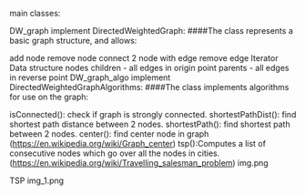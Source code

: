 main classes:

DW_graph implement DirectedWeightedGraph: ####The class represents a basic graph structure, and allows:

add node
remove node
connect 2 node with edge
remove edge
Iterator
Data structure
nodes
children - all edges in origin point
parents - all edges in reverse point
DW_graph_algo implement DirectedWeightedGraphAlgorithms: ####The class implements algorithms for use on the graph:

isConnected(): check if graph is strongly connected.
shortestPathDist(): find shortest path distance between 2 nodes.
shortestPath(): find shortest path between 2 nodes.
center(): find center node in graph (https://en.wikipedia.org/wiki/Graph_center)
tsp():Computes a list of consecutive nodes which go over all the nodes in cities. (https://en.wikipedia.org/wiki/Travelling_salesman_problem)
img.png

TSP
img_1.png

